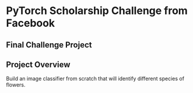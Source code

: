 # PyTorch Scholarship Challenge from Facebook
## Final Challenge Project

## Project Overview
Build an image classifier from scratch that will identify different species of flowers.